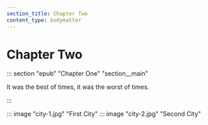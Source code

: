 ```yaml
---
section_title: Chapter Two
content_type: bodymatter
---
```


# Chapter Two

::: section "epub" "Chapter One" "section__main"

It was the best of times, it was the worst of times.

:::

::: image "city-1.jpg" "First City"
::: image "city-2.jpg" "Second City"
